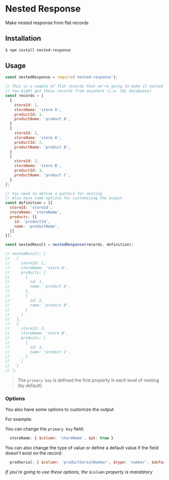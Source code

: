 # Nested Response
Make nested response from flat records

## Installation

```bash
$ npm install nested-response
```

## Usage

```javascript
const nestedResponse = require('nested-response');

// This is a sample of flat records that we're going to make it nested
// You might get these records from anywhere (i.e. SQL databases)
const records = [
  {
    storeId: 1,
    storeName: 'store A',
    productId: 1,
    productName: 'product A',
  }
  {
    storeId: 1,
    storeName: 'store A',
    productId: 2,
    productName: 'product B',
  }
  {
    storeId: 2,
    storeName: 'store B',
    productId: 3,
    productName: 'product C',
  }
];

// You need to define a pattern for nesting
// Also have some options for customizing the output
const definition = [{
  storeId: 'storeId',
  storeName: 'storeName',
  products: [{
    id: 'productId',
    name: 'productName',
  }]
}];

const nestedResult = nestedResponse(records, definition);

// nestedResult: [
//   {
//     storeId: 1,
//     storeName: 'store A',
//     products: [
//       {
//         id: 1,
//         name: 'product A',
//       },
//       {
//         id: 2,
//         name: 'product B',
//       }
//     ]
//   },
//   {
//     storeId: 2,
//     storeName: 'store B',
//     products: [
//       {
//         id: 3,
//         name: 'product C',
//       }
//     ]
//   }
// ];
```

> The `primary key` is defined the first property in each level of nesting (by default)

### Options

You also have some options to customize the output

For example:

You can change the `primary key` field:

```javascript
  storeName: { $column: 'storeName', $pk: true }
```

You can also change the type of value or define a default value if the field doesn't exist on the record:

```javascript
  prodSerial: { $column: 'productSerialNumber', $type: 'number', $default: 123456 }
```

*If you're going to use these options, the `$column` property is mandatory*
